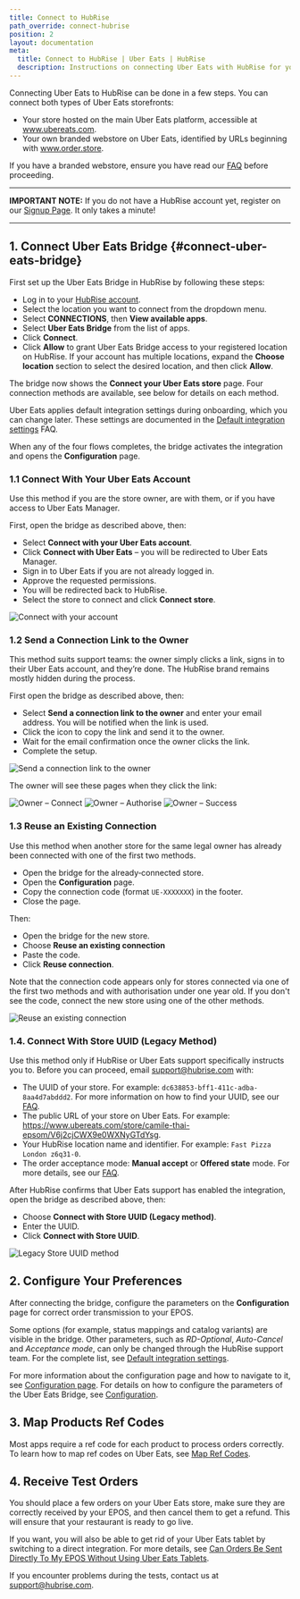 ```yaml
---
title: Connect to HubRise
path_override: connect-hubrise
position: 2
layout: documentation
meta:
  title: Connect to HubRise | Uber Eats | HubRise
  description: Instructions on connecting Uber Eats with HubRise for your EPOS to work with other apps as a cohesive whole. Connect apps and synchronise your data.
---
```


Connecting Uber Eats to HubRise can be done in a few steps. You can connect both types of Uber Eats storefronts:

- Your store hosted on the main Uber Eats platform, accessible at www.ubereats.com.
- Your own branded webstore on Uber Eats, identified by URLs beginning with www.order.store.

If you have a branded webstore, ensure you have read our [FAQ](/apps/uber-eats/faqs/connect-webstore) before proceeding.

---

**IMPORTANT NOTE:** If you do not have a HubRise account yet, register on our [Signup Page](https://manager.hubrise.com/signup). It only takes a minute!

---

## 1. Connect Uber Eats Bridge {#connect-uber-eats-bridge}

First set up the Uber Eats Bridge in HubRise by following these steps:

- Log in to your [HubRise account](https://manager.hubrise.com).
- Select the location you want to connect from the dropdown menu.
- Select **CONNECTIONS**, then **View available apps**.
- Select **Uber Eats Bridge** from the list of apps.
- Click **Connect**.
- Click **Allow** to grant Uber Eats Bridge access to your registered location on HubRise. If your account has multiple locations, expand the **Choose location** section to select the desired location, and then click **Allow**.

The bridge now shows the **Connect your Uber Eats store** page. Four connection methods are available, see below for details on each method.

Uber Eats applies default integration settings during onboarding, which you can change later. These settings are documented in the [Default integration settings](/apps/uber-eats/faqs/default-integration-settings) FAQ.

When any of the four flows completes, the bridge activates the integration and opens the **Configuration** page.

### 1.1 Connect With Your Uber Eats Account

Use this method if you are the store owner, are with them, or if you have access to Uber Eats Manager.

First, open the bridge as described above, then:

- Select **Connect with your Uber Eats account**.
- Click **Connect with Uber Eats** – you will be redirected to Uber Eats Manager.
- Sign in to Uber Eats if you are not already logged in.
- Approve the requested permissions.
- You will be redirected back to HubRise.
- Select the store to connect and click **Connect store**.

![Connect with your account](./images/030-connect-with-uber-eats-account.png)

### 1.2 Send a Connection Link to the Owner

This method suits support teams: the owner simply clicks a link, signs in to their Uber Eats account, and they’re done. The HubRise brand remains mostly hidden during the process.

First open the bridge as described above, then:

- Select **Send a connection link to the owner** and enter your email address. You will be notified when the link is used.
- Click the icon to copy the link and send it to the owner.
- Wait for the email confirmation once the owner clicks the link.
- Complete the setup.

![Send a connection link to the owner](./images/031-connect-with-connection-link.png)

The owner will see these pages when they click the link:

![Owner – Connect](./images/034-connection-link-page-1.png)
![Owner – Authorise](./images/035-connection-link-page-2.png)
![Owner – Success](./images/036-connection-link-page-3.png)

### 1.3 Reuse an Existing Connection

Use this method when another store for the same legal owner has already been connected with one of the first two methods.

- Open the bridge for the already‑connected store.
- Open the **Configuration** page.
- Copy the connection code (format `UE-XXXXXXX`) in the footer.
- Close the page.

Then:

- Open the bridge for the new store.
- Choose **Reuse an existing connection**
- Paste the code.
- Click **Reuse connection**.

Note that the connection code appears only for stores connected via one of the first two methods and with authorisation under one year old. If you don't see the code, connect the new store using one of the other methods.

![Reuse an existing connection](./images/032-connect-reuse-connection-code.png)

### 1.4. Connect With Store UUID (Legacy Method)

Use this method only if HubRise or Uber Eats support specifically instructs you to. Before you can proceed, email support@hubrise.com with:

- The UUID of your store. For example: `dc638853-bff1-411c-adba-8aa4d7abddd2`. For more information on how to find your UUID, see our [FAQ](/apps/uber-eats/faqs/find-uber-eats-uuid).
- The public URL of your store on Uber Eats. For example: https://www.ubereats.com/store/camile-thai-epsom/V6j2cjCWX9e0WXNyGTdYsg.
- Your HubRise location name and identifier. For example: `Fast Pizza London z6q31-0`.
- The order acceptance mode: **Manual accept** or **Offered state** mode. For more details, see our [FAQ](/apps/uber-eats/faqs/send-orders-to-epos-without-tablet).

After HubRise confirms that Uber Eats support has enabled the integration, open the bridge as described above, then:

- Choose **Connect with Store UUID (Legacy method)**.
- Enter the UUID.
- Click **Connect with Store UUID**.

![Legacy Store UUID method](./images/033-connect-store-uuid.png)

## 2. Configure Your Preferences

After connecting the bridge, configure the parameters on the **Configuration** page for correct order transmission to your EPOS.

Some options (for example, status mappings and catalog variants) are visible in the bridge. Other parameters, such as _RD-Optional_, _Auto-Cancel_ and _Acceptance mode_, can only be changed through the HubRise support team. For the complete list, see [Default integration settings](/apps/uber-eats/faqs/default-integration-settings).

For more information about the configuration page and how to navigate to it, see [Configuration page](/apps/uber-eats/user-interface#configuration). For details on how to configure the parameters of the Uber Eats Bridge, see [Configuration](/apps/uber-eats/configuration).

## 3. Map Products Ref Codes

Most apps require a ref code for each product to process orders correctly. To learn how to map ref codes on Uber Eats, see [Map Ref Codes](/apps/uber-eats/map-ref-codes).

## 4. Receive Test Orders

You should place a few orders on your Uber Eats store, make sure they are correctly received by your EPOS, and then cancel them to get a refund. This will ensure that your restaurant is ready to go live.

If you want, you will also be able to get rid of your Uber Eats tablet by switching to a direct integration.
For more details, see [Can Orders Be Sent Directly To My EPOS Without Using Uber Eats Tablets](/apps/uber-eats/faqs/send-orders-to-epos-without-tablet).

If you encounter problems during the tests, contact us at support@hubrise.com.
